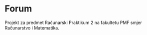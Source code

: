 # Forum

Projekt za predmet Računarski Praktikum 2 na fakultetu PMF smjer Računarstvo i Matematika.
